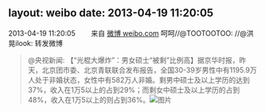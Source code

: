 layout: weibo
date: 2013-04-19 11:20:05
---
<meta name="referrer" content="no-referrer" />

2013-04-19 11:20:05  &nbsp;&nbsp;&nbsp;&nbsp;&nbsp;&nbsp; 来自 <a href="http://weibo.com/" rel="nofollow">微博 weibo.com</a>
呵呵//@TOOTOOTOO: //@洪晃ilook: 转发微博
>  @央视新闻: 【“光棍大爆炸”：男女硕士“被剩”比例高】据京华时报，昨天，北京团市委、北京青联联合发布报告，全国30-39岁男性中有1195.9万人处于非婚状态，女性中有582万人非婚。剩男中硕士及以上学历的达到37%，收入在1万5以上的占到29%；而剩女中硕士及以上学历的占到48%，收入在1万5以上的则占到36%。 ​​​
>  ![图片](https://ww1.sinaimg.cn/large/9e5389bbjw1e3ts5ve23qj.jpg)
